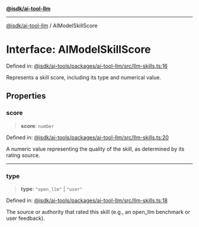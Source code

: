 [**@isdk/ai-tool-llm**](../README.md)

***

[@isdk/ai-tool-llm](../globals.md) / AIModelSkillScore

# Interface: AIModelSkillScore

Defined in: [@isdk/ai-tools/packages/ai-tool-llm/src/llm-skills.ts:16](https://github.com/isdk/ai-tool-llm.js/blob/0117bca14260d3af76fa17e1e8bf1508a2762ab9/src/llm-skills.ts#L16)

Represents a skill score, including its type and numerical value.

## Properties

### score

> **score**: `number`

Defined in: [@isdk/ai-tools/packages/ai-tool-llm/src/llm-skills.ts:20](https://github.com/isdk/ai-tool-llm.js/blob/0117bca14260d3af76fa17e1e8bf1508a2762ab9/src/llm-skills.ts#L20)

A numeric value representing the quality of the skill, as determined by its rating source.

***

### type

> **type**: `"open_llm"` \| `"user"`

Defined in: [@isdk/ai-tools/packages/ai-tool-llm/src/llm-skills.ts:18](https://github.com/isdk/ai-tool-llm.js/blob/0117bca14260d3af76fa17e1e8bf1508a2762ab9/src/llm-skills.ts#L18)

The source or authority that rated this skill (e.g., an open_llm benchmark or user feedback).
